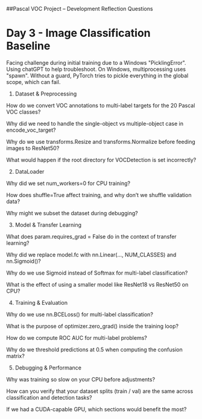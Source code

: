 ##Pascal VOC Project – Development Reflection Questions
# Day 3 - Image Classification Baseline

Facing challenge during initial training due to a Windows "PicklingError". Using chatGPT to help troubleshoot. On Windows, multiprocessing uses "spawn". Without a guard, PyTorch tries to pickle everything in the global scope, which can fail.

1. Dataset & Preprocessing

How do we convert VOC annotations to multi-label targets for the 20 Pascal VOC classes?

Why did we need to handle the single-object vs multiple-object case in encode_voc_target?

Why do we use transforms.Resize and transforms.Normalize before feeding images to ResNet50?

What would happen if the root directory for VOCDetection is set incorrectly?

2. DataLoader

Why did we set num_workers=0 for CPU training?

How does shuffle=True affect training, and why don’t we shuffle validation data?

Why might we subset the dataset during debugging?

3. Model & Transfer Learning

What does param.requires_grad = False do in the context of transfer learning?

Why did we replace model.fc with nn.Linear(..., NUM_CLASSES) and nn.Sigmoid()?

Why do we use Sigmoid instead of Softmax for multi-label classification?

What is the effect of using a smaller model like ResNet18 vs ResNet50 on CPU?

4. Training & Evaluation

Why do we use nn.BCELoss() for multi-label classification?

What is the purpose of optimizer.zero_grad() inside the training loop?

How do we compute ROC AUC for multi-label problems?

Why do we threshold predictions at 0.5 when computing the confusion matrix?

5. Debugging & Performance

Why was training so slow on your CPU before adjustments?

How can you verify that your dataset splits (train / val) are the same across classification and detection tasks?

If we had a CUDA-capable GPU, which sections would benefit the most?
